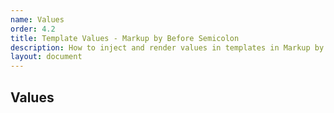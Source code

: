 ```yaml
---
name: Values
order: 4.2
title: Template Values - Markup by Before Semicolon
description: How to inject and render values in templates in Markup by Before Semicolon
layout: document
---
```


## Values
